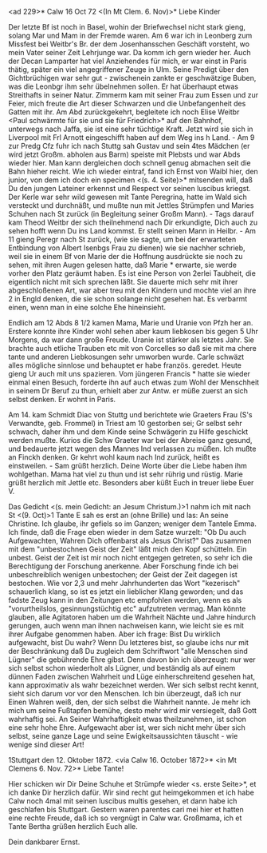 <ad 229>* Calw 16 Oct 72
 <(In Mt Clem. 6. Nov)>*
Liebe Kinder

Der letzte Bf ist noch in Basel, wohin der Briefwechsel nicht stark gieng, solang Mar und Mam in der Fremde waren. Am 6 war ich in Leonberg zum Missfest bei Weitbr's Br. der dem Josenhansschen Geschäft vorsteht, wo mein Vater seiner Zeit Lehrjunge war. Da komm ich gern wieder her. Auch der Decan Lamparter hat viel Anziehendes für mich, er war einst in Paris thätig, später ein viel angegriffener Zeuge in Ulm. Seine Predigt über den Gichtbrüchigen war sehr gut - zwischenein zankte er geschwätzige Buben, was die Leonbgr ihm sehr übelnehmen sollen. Er hat überhaupt etwas Streithafts in seiner Natur. Zimmerm kam mit seiner Frau zum Essen und zur Feier, mich freute die Art dieser Schwarzen und die Unbefangenheit des Gatten mit ihr. Am Abd zurückgekehrt, begleitete ich noch Elise Weitbr <Paul schwärmte für sie und sie für Friedrich>* auf den Bahnhof, unterwegs nach Jaffa, sie ist eine sehr tüchtige Kraft. Jetzt wird sie sich in Liverpool mit Frl Arnott eingeschifft haben auf dem Weg ins h Land. - Am 9 zur Predg Cfz fuhr ich nach Stuttg sah Gustav und sein 4tes Mädchen (er wird jetzt Großm. abholen aus Barm) speiste mit Plebsts und war Abds wieder hier. Man kann dergleichen doch schnell genug abmachen seit die Bahn hieher reicht. Wie ich wieder eintraf, fand ich Ernst von Waibl hier, den junior, von dem ich doch ein specimen <(s. 4. Seite)>* mitsenden will, daß Du den jungen Lateiner erkennst und Respect vor seinen luscibus kriegst. Der Kerle war sehr wild gewesen mit Tante Peregrina, hatte im Wald sich versteckt und durchnäßt, und mußte nun mit Jettles Strümpfen und Maries Schuhen nach St zurück (in Begleitung seiner Großm Mann). - Tags darauf kam Theod Weitbr der sich theilnehmend nach Dir erkundigte, Dich auch zu sehen hofft wenn Du ins Land kommst. Er stellt seinen Mann in Heilbr. - Am 11 gieng Peregr nach St zurück, (wie sie sagte, um bei der erwarteten Entbindung von Albert Isenbgs Frau zu dienen) wie sie nachher schrieb, weil sie in einem Bf von Marie der die Hoffnung ausdrückte sie noch zu sehen, mit ihren Augen gelesen hatte, daß Marie <die ja in Corcelles war>* erwarte, sie werde vorher den Platz geräumt haben. Es ist eine Person von 2erlei Taubheit, die eigentlich nicht mit sich sprechen läßt. Sie dauerte mich sehr mit ihrer abgeschloßenen Art, war aber treu mit den Kindern und mochte viel an ihre 2 in Engld denken, die sie schon solange nicht gesehen hat. Es verbarmt einen, wenn man in eine solche Ehe hineinsieht.

Endlich am 12 Abds 8 1/2 kamen Mama, Marie und Uranie von Pfzh her an. Erstere konnte ihre Kinder wohl sehen aber kaum liebkosen bis gegen 5 Uhr Morgens, da war dann große Freude. Uranie ist stärker als letztes Jahr. Sie brachte auch etliche Trauben etc mit von Corcelles so daß sie mit ma chere tante und anderen Liebkosungen sehr umworben wurde. Carle schwäzt alles mögliche sinnlose und behauptet er habe französ. geredet. Heute gieng Ur auch mit uns spazieren. Vom jüngeren Francis <Dubois>* hatte sie wieder einmal einen Besuch, forderte ihn auf auch etwas zum Wohl der Menschheit in seinem Dr Beruf zu thun, erhielt aber zur Antw. er müße zuerst an sich selbst denken. Er wohnt in Paris.

Am 14. kam Schmidt Diac von Stuttg und berichtete wie Graeters Frau (S's Verwandte, geb. Frommel) in Triest am 10 gestorben sei; Gr selbst sehr schwach, daher ihm und dem Kinde seine Schwägerin zu Hilfe geschickt werden mußte. Kurios die Schw Graeter war bei der Abreise ganz gesund, und bedauerte jetzt wegen des Mannes Ind verlassen zu müßen. Ich mußte an Finckh denken. Gr kehrt wohl kaum nach Ind zurück, heißt es einstweilen. - Sam grüßt herzlich. Deine Worte über die Liebe haben ihm wohlgethan. 
Mama hat viel zu thun und ist sehr rührig und rüstig. Marie grüßt herzlich mit Jettle etc. Besonders aber küßt Euch in treuer liebe
 Euer V.


Das Gedicht <(s. mein Gedicht: an Jesum Christum.)>1 nahm ich mit nach St <(9. Oct)>1 Tante E sah es erst an (ohne Brille) und las: An seine Christine. Ich glaube, ihr gefiels so im Ganzen; weniger dem Tantele Emma. Ich finde, daß die Frage eben wieder in dem Satze wurzelt: "Ob Du auch Aufgewachten, Wahren Dich offenbarst als Jesus Christ?" Das zusammen mit dem "unbestochnen Geist der Zeit" läßt mich den Kopf schütteln. Ein unbest. Geist der Zeit ist mir noch nicht entgegen getreten, so sehr ich die Berechtigung der Forschung anerkenne. Aber Forschung finde ich bei unbeschreiblich wenigen unbestochen; der Geist der Zeit dagegen ist bestochen. Wie vor 2,3 und mehr Jahrhunderten das Wort "kezerisch" schauerlich klang, so ist es jetzt ein lieblicher Klang geworden; und das fadste Zeug kann in den Zeitungen etc empfohlen werden, wenn es als "vorurtheilslos, gesinnungstüchtig etc" aufzutreten vermag. Man könnte glauben, alle Agitatoren haben um die Wahrheit Nächte und Jahre hindurch gerungen, auch wenn man ihnen nachweisen kann, wie leicht sie es mit ihrer Aufgabe genommen haben. Aber ich frage: Bist Du wirklich aufgewacht, bist Du wahr? Wenn Du letzteres bist, so glaube ichs nur mit der Beschränkung daß Du zugleich dem Schriftwort "alle Menschen sind Lügner" die gebührende Ehre gibst. Denn davon bin ich überzeugt: nur wer sich selbst schon wiederholt als Lügner, und beständig als auf einem dünnen Faden zwischen Wahrheit und Lüge einherschreitend gesehen hat, kann approximativ als wahr bezeichnet werden. Wer sich selbst recht kennt, sieht sich darum vor vor den Menschen. Ich bin überzeugt, daß ich nur Einen Wahren weiß, den, der sich selbst die Wahrheit nannte. Je mehr ich mich um seine Fußtapfen bemühe, desto mehr wird mir versiegelt, daß Gott wahrhaftig sei. An Seiner Wahrhaftigkeit etwas theilzunehmen, ist schon eine sehr hohe Ehre. Aufgewacht aber ist, wer sich nicht mehr über sich selbst, seine ganze Lage und seine Ewigkeitsaussichten täuscht - wie wenige sind dieser Art!


 1Stuttgart den 12. Oktober 1872.
 <via Calw 16. October 1872>*
 <in Mt Clemens 6. Nov. 72>*
Liebe Tante!

Hier schicken wir Dir Deine Schuhe et Strümpfe wieder <s. erste Seite>*, et ich danke Dir herzlich dafür. Wir sind recht gut heimgekommen et ich habe Calw noch 4mal mit seinen luscibus multis gesehen, et dann habe ich geschlafen bis Stuttgart. Gestern waren parentes cari mei hier et hatten eine rechte Freude, daß ich so vergnügt in Calw war. Großmama, ich et Tante Bertha grüßen herzlich Euch alle.

 Dein
 dankbarer Ernst.
